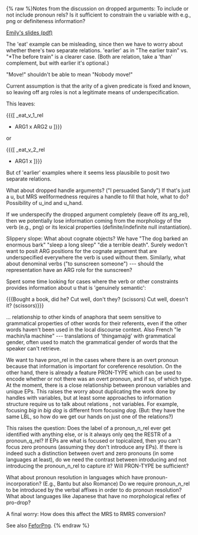 {% raw %}Notes from the discussion on dropped arguments: To include or not
include pronoun rels? Is it sufficient to constrain the u variable with
e.g., png or definiteness information?

[Emily's slides
(pdf)](http://faculty.washington.edu/ebender/prodrop.pdf)

The 'eat' example can be misleading, since then we have to worry about
whether there's two separate relations. 'earlier' as in "The earlier
train" vs. "\*The before train" is a clearer case. (Both are relation,
take a 'than' complement, but with earlier it's optional.)

"Move!" shouldn't be able to mean "Nobody move!"

Current assumption is that the arity of a given predicate is fixed and
known, so leaving off arg roles is not a legitimate means of
underspecification.

This leaves:

{{{\[ \_eat\_v\_1\_rel

- ARG1 x ARG2 u \]}}}

or

{{{\[ \_eat\_v\_2\_rel

- ARG1 x \]}}}

But cf 'earlier' examples where it seems less plausibile to posit two
separate relations.

What about dropped handle arguments? ("I persuaded Sandy") If that's
just a u, but MRS wellformedness requires a handle to fill that hole,
what to do? Possibility of u\_ind and u\_hand.

If we underspecify the dropped argument completely (leave off its
arg\_rel), then we potentially lose information coming from the
morphology of the verb (e.g., png) or its lexical properties
(definite/indefinite null instantiation).

Slippery slope: What about cognate objects? We have "The dog barked an
enormous bark" "sleep a long sleep" "die a terrible death". Surely
wedon't want to posit ARG positions for the cognate argument that are
underspecified everywhere the verb is used without them. Similarly, what
about denominal verbs ("to sunscreen someone") --- should the
representation have an ARG role for the sunscreen?

Spent some time looking for cases where the verb or other constraints
provides information about u that is 'genuinely semantic':

{{{Bought a book, did he? Cut well, don't they? (scissors) Cut well,
doesn't it? (scissors)}}}

... relationship to other kinds of anaphora that seem sensitive to
grammatical properties of other words for their referents, even if the
other words haven't been used in the local discourse context. Also
French "le machin/la machine" --- translations of 'thingamajig' with
grammatical gender, often used to match the grammatical gender of words
that the speaker can't retrieve.

We want to have pron\_rel in the cases where there is an overt pronoun
because that information is important for coreference resolution. On the
other hand, there is already a feature PRON-TYPE which can be used to
encode whether or not there was an overt pronoun, and if so, of which
type. At the moment, there is a close relationship between pronoun
variables and unique EPs. This raises the worry about duplicating the
work done by handles with variables, but at least some approaches to
information structure require us to talk about relations , not
variables. For example, focusing *big* in *big dog* is different from
focusing *dog*. (But: they have the same LBL, so how do we get our hands
on just one of the relations?)

This raises the question: Does the label of a pronoun\_n\_rel ever get
identified with anything else, or is it always only qeq the RESTR of a
pronoun\_q\_rel? If EPs are what is focused or topicalized, then you
can't focus zero pronouns (assuming they don't introduce any EPs). If
there is indeed such a distinction between overt and zero pronouns (in
some languages at least), do we need the contrast between introducing
and not introducing the pronoun\_n\_rel to capture it? Will PRON-TYPE be
sufficient?

What about pronoun resolution in languages which have
pronoun-incorporation? (E.g., Bantu but also Romance) Do we require
pronoun\_n\_rel to be introduced by the verbal affixes in order to do
pronoun resolution? What about languages like Japanese that have no
morphological reflex of pro-drop?

A final worry: How does this affect the MRS to RMRS conversion?

See also [FeforPng](../FeforPng).
{% endraw %}
